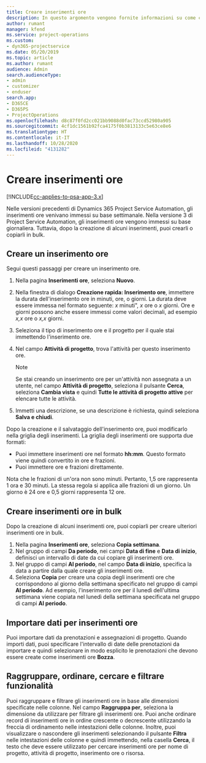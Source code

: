 ```yaml
---
title: Creare inserimenti ore
description: In questo argomento vengono fornite informazioni su come creare inserimenti ore.
author: rumant
manager: kfend
ms.service: project-operations
ms.custom:
- dyn365-projectservice
ms.date: 05/20/2019
ms.topic: article
ms.author: rumant
audience: Admin
search.audienceType:
- admin
- customizer
- enduser
search.app:
- D365CE
- D365PS
- ProjectOperations
ms.openlocfilehash: d8c87f0fd2cc021bb9088d0fac73ccd52980a905
ms.sourcegitcommit: 4cf1dc1561b92fca4175f0b3813133c5e63ce8e6
ms.translationtype: HT
ms.contentlocale: it-IT
ms.lasthandoff: 10/28/2020
ms.locfileid: "4131282"
---
```

# <a name="create-time-entries"></a>Creare inserimenti ore

[!INCLUDE[cc-applies-to-psa-app-3.x](../includes/cc-applies-to-psa-app-3x.md)]

Nelle versioni precedenti di Dynamics 365 Project Service Automation, gli inserimenti ore venivano immessi su base settimanale. Nella versione 3 di Project Service Automation, gli inserimenti ore vengono immessi su base giornaliera. Tuttavia, dopo la creazione di alcuni inserimenti, puoi crearli o copiarli in bulk.

## <a name="create-a-time-entry"></a>Creare un inserimento ore

Segui questi passaggi per creare un inserimento ore.

1. Nella pagina **Inserimenti ore**, seleziona **Nuovo**.
2. Nella finestra di dialogo **Creazione rapida: Inserimento ore**, immettere la durata dell'inserimento ore in minuti, ore, o giorni. La durata deve essere immessa nel formato seguente: *x* minuti", *x* ore o *x* giorni. Ore e giorni possono anche essere immessi come valori decimali, ad esempio *x,x* ore o *x,x* giorni.
3. Seleziona il tipo di inserimento ore e il progetto per il quale stai immettendo l'inserimento ore.
4. Nel campo **Attività di progetto**, trova l'attività per questo inserimento ore.

    > [!NOTE]
    > Se stai creando un inserimento ore per un'attività non assegnata a un utente, nel campo **Attività di progetto**, seleziona il pulsante **Cerca**, seleziona **Cambia vista** e quindi **Tutte le attività di progetto attive** per elencare tutte le attività.

5. Immetti una descrizione, se una descrizione è richiesta, quindi seleziona **Salva e chiudi**.

Dopo la creazione e il salvataggio dell'inserimento ore, puoi modificarlo nella griglia degli inserimenti. La griglia degli inserimenti ore supporta due formati:

- Puoi immettere inserimenti ore nel formato **hh:mm**. Questo formato viene quindi convertito in ore e frazioni.
- Puoi immettere ore e frazioni direttamente.

Nota che le frazioni di un'ora non sono minuti. Pertanto, 1,5 ore rappresenta 1 ora e 30 minuti. La stessa regola si applica alle frazioni di un giorno. Un giorno è 24 ore e 0,5 giorni rappresenta 12 ore.

## <a name="bulk-create-time-entries"></a>Creare inserimenti ore in bulk

Dopo la creazione di alcuni inserimenti ore, puoi copiarli per creare ulteriori inserimenti ore in bulk.

1. Nella pagina **Inserimenti ore**, seleziona **Copia settimana**.
2. Nel gruppo di campi **Da periodo**, nei campi **Data di fine** e **Data di inizio**, definisci un intervallo di date da cui copiare gli inserimenti ore.
3. Nel gruppo di campi **Al periodo**, nel campo **Data di inizio**, specifica la data a partire dalla quale creare gli inserimenti ore.
4. Seleziona **Copia** per creare una copia degli inserimenti ore che corrispondono al giorno della settimana specificato nel gruppo di campi **Al periodo**. Ad esempio, l'inserimento ore per il lunedì dell'ultima settimana viene copiata nel lunedì della settimana specificata nel gruppo di campi **Al periodo**.

## <a name="import-data-for-time-entries"></a>Importare dati per inserimenti ore

Puoi importare dati da prenotazioni e assegnazioni di progetto. Quando importi dati, puoi specificare l'intervallo di date delle prenotazioni da importare e quindi selezionare in modo esplicito le prenotazioni che devono essere create come inserimenti ore **Bozza**.

## <a name="group-by-sort-search-and-filter-capabilities"></a>Raggruppare, ordinare, cercare e filtrare funzionalità

Puoi raggruppare e filtrare gli inserimenti ore in base alle dimensioni specificate nelle colonne. Nel campo **Raggruppa per**, seleziona la dimensione da utilizzare per filtrare gli inserimenti ore. Puoi anche ordinare record di inserimenti ore in ordine crescente o decrescente utilizzando la freccia di ordinamento nelle intestazioni delle colonne. Inoltre, puoi visualizzare o nascondere gli inserimenti selezionando il pulsante **Filtra** nelle intestazioni delle colonne e quindi immettendo, nella casella **Cerca**, il testo che deve essere utilizzato per cercare inserimenti ore per nome di progetto, attività di progetto, inserimento ore o risorsa.
